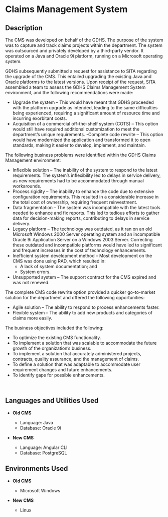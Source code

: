<h1>Claims Management System</h1>

<h2>Description</h2>
The CMS was developed on behalf of the GDHS. The purpose of the system was to capture and track claims projects within the department. The system was outsourced and privately developed by a third-party vendor. It operated on a Java and Oracle 9i platform, running on a Microsoft operating system.

GDHS subsequently submitted a request for assistance to SITA regarding the upgrade of the CMS. This entailed upgrading the existing Java and Oracle platforms to the latest versions. Upon receipt of the request, SITA assembled a team to assess the GDHS Claims Management System environment, and the following recommendations were made:

  - Upgrade the system – This would have meant that GDHS proceeded with the platform upgrade as intended, leading to the same difficulties being experienced, requiring a significant amount of resource time and 
    incurring exorbitant costs.
  - Acquisition of a commercial off-the-shelf system (COTS) – This option would still have required additional customization to meet the department’s unique requirements.
   -Complete code rewrite – This option would have modernized the application and transformed it to open standards, making it easier to develop, implement, and maintain.

The following business problems were identified within the GDHS Claims Management environment:

  - Inflexible solution – The inability of the system to respond to the latest requirements. The system’s inflexibility led to delays in service delivery, as new requirements had to be accommodated through 
    manual workarounds.
  - Process rigidity – The inability to enhance the code due to extensive configuration requirements. This resulted in a considerable increase in the total cost of ownership, requiring frequent reinvestment.
  - Data fragmentation – The system was incompatible with the latest tools needed to enhance and fix reports. This led to tedious efforts to gather data for decision-making reports, contributing to delays in 
    service delivery.
  - Legacy platform – The technology was outdated, as it ran on an old Microsoft Windows 2000 Server operating system and an incompatible Oracle 9i Application Server on a Windows 2003 Server. Correcting these 
    outdated and incompatible platforms would have led to significant and frequent increases in the cost of technology enhancements.
  - Inefficient system development method – Most development on the CMS was done using RAD, which resulted in:
    - A lack of system documentation; and
    - System errors.
  - Unsupported system – The support contract for the CMS expired and was not renewed.

The complete CMS code rewrite option provided a quicker go-to-market solution for the department and offered the following opportunities:

  - Agile solution – The ability to respond to process enhancements faster.
  - Flexible system – The ability to add new products and categories of claims more easily.

The business objectives included the following:

  - To optimize the existing CMS functionality.
  - To implement a solution that was scalable to accommodate the future growth of the organization’s business.
  - To implement a solution that accurately administered projects, contracts, quality assurance, and the management of claims.
  - To define a solution that was adaptable to accommodate user requirement changes and future enhancements.
  - To identify gaps for possible enhancements.

<br />


<h2>Languages and Utilities Used</h2>

- <b>Old CMS</b>
  - Language: Java
  - Database: Oracle 9i
    
- <b>New CMS</b>
  - Language: Angular CLI
  - Database: PostgreSQL

<h2>Environments Used </h2>

- <b>Old CMS</b>
  - Microsoft Windows
    
- <b>New CMS</b>
  - Linux

